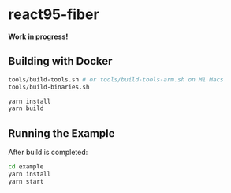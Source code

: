 # react95-fiber

**Work in progress!**

## Building with Docker

```bash
tools/build-tools.sh # or tools/build-tools-arm.sh on M1 Macs
tools/build-binaries.sh

yarn install
yarn build
```

## Running the Example

After build is completed:

```bash
cd example
yarn install
yarn start
```
